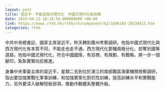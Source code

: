 ```yaml
---
layout: post
title: 習近平︰不能走西方現代化　中國式現代化有目標
date: 2023-04-13 18:19:54.000000000 +08:00
link: https://news.rthk.hk/rthk/ch/component/k2/1696103-20230413.htm
categories: rthk
---
```


中共中央總書記、國家主席習近平，昨天轉到廣州考察調研。他指中國式現代化與西方現代化有本質不同，不能走也走不通，西方現代化那種兩極分化、掠奪別國等道路，他指中國式現代化，符合中國國情，有目標、有規劃、有戰略，將一步一個腳印，紮紮實實向前推進。

身兼中央軍委主席的習近平，星期二去到位於湛江的南部戰區海軍機關視察調研，指出要加強實戰化軍事訓練，和加強實案化對抗性訓練，提高訓練水平和實戰能力，另外要深入破解短板弱項，推動作戰體系整體升級。
